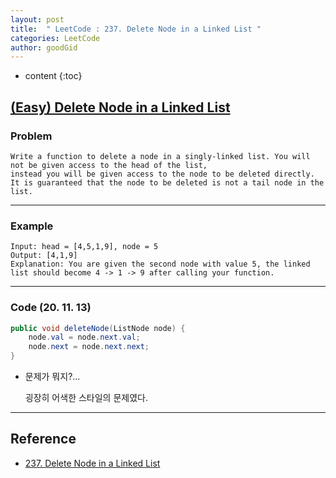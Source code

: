 ```yaml
---
layout: post
title:  " LeetCode : 237. Delete Node in a Linked List "
categories: LeetCode
author: goodGid
---
```

* content
{:toc}

## [(Easy) Delete Node in a Linked List](https://leetcode.com/problems/delete-node-in-a-linked-list/)

### Problem

```
Write a function to delete a node in a singly-linked list. You will not be given access to the head of the list, 
instead you will be given access to the node to be deleted directly.
It is guaranteed that the node to be deleted is not a tail node in the list.
```
 
---

### Example

```
Input: head = [4,5,1,9], node = 5
Output: [4,1,9]
Explanation: You are given the second node with value 5, the linked list should become 4 -> 1 -> 9 after calling your function.
```

---

### Code (20. 11. 13)

``` java
public void deleteNode(ListNode node) {
    node.val = node.next.val;
    node.next = node.next.next;
}
```

* 문제가 뭐지?... 

  굉장히 어색한 스타일의 문제였다.

---

## Reference

* [237. Delete Node in a Linked List](https://leetcode.com/problems/delete-node-in-a-linked-list/)
